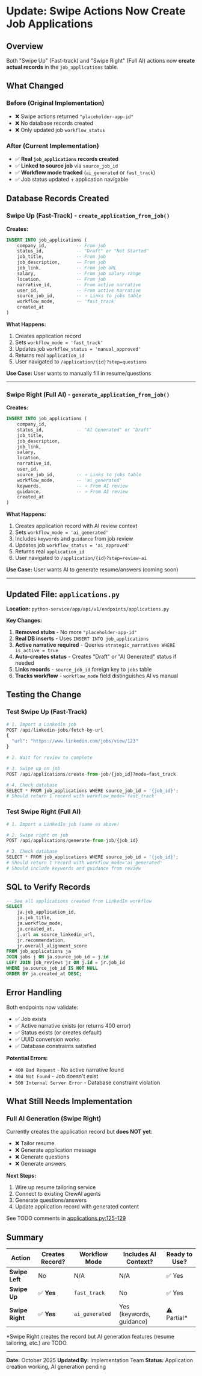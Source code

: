 # Update: Swipe Actions Now Create Job Applications

## Overview
Both "Swipe Up" (Fast-track) and "Swipe Right" (Full AI) actions now **create actual records** in the `job_applications` table.

## What Changed

### Before (Original Implementation)
- ❌ Swipe actions returned `"placeholder-app-id"`
- ❌ No database records created
- ❌ Only updated job `workflow_status`

### After (Current Implementation)
- ✅ **Real `job_applications` records created**
- ✅ **Linked to source job** via `source_job_id`
- ✅ **Workflow mode tracked** (`ai_generated` or `fast_track`)
- ✅ Job status updated + application navigable

## Database Records Created

### Swipe Up (Fast-Track) - `create_application_from_job()`

**Creates:**
```sql
INSERT INTO job_applications (
    company_id,           -- From job
    status_id,            -- "Draft" or "Not Started"
    job_title,            -- From job
    job_description,      -- From job
    job_link,             -- From job URL
    salary,               -- From job salary range
    location,             -- From job
    narrative_id,         -- From active narrative
    user_id,              -- From active narrative
    source_job_id,        -- ⭐ Links to jobs table
    workflow_mode,        -- 'fast_track'
    created_at
)
```

**What Happens:**
1. Creates application record
2. Sets `workflow_mode = 'fast_track'`
3. Updates job `workflow_status = 'manual_approved'`
4. Returns real `application_id`
5. User navigated to `/application/{id}?step=questions`

**Use Case:** User wants to manually fill in resume/questions

---

### Swipe Right (Full AI) - `generate_application_from_job()`

**Creates:**
```sql
INSERT INTO job_applications (
    company_id,
    status_id,            -- "AI Generated" or "Draft"
    job_title,
    job_description,
    job_link,
    salary,
    location,
    narrative_id,
    user_id,
    source_job_id,        -- ⭐ Links to jobs table
    workflow_mode,        -- 'ai_generated'
    keywords,             -- ⭐ From AI review
    guidance,             -- ⭐ From AI review
    created_at
)
```

**What Happens:**
1. Creates application record with AI review context
2. Sets `workflow_mode = 'ai_generated'`
3. Includes `keywords` and `guidance` from job review
4. Updates job `workflow_status = 'ai_approved'`
5. Returns real `application_id`
6. User navigated to `/application/{id}?step=review-ai`

**Use Case:** User wants AI to generate resume/answers (coming soon)

---

## Updated File: `applications.py`

**Location:** `python-service/app/api/v1/endpoints/applications.py`

**Key Changes:**

1. **Removed stubs** - No more `"placeholder-app-id"`
2. **Real DB inserts** - Uses `INSERT INTO job_applications`
3. **Active narrative required** - Queries `strategic_narratives WHERE is_active = true`
4. **Auto-creates status** - Creates "Draft" or "AI Generated" status if needed
5. **Links records** - `source_job_id` foreign key to `jobs` table
6. **Tracks workflow** - `workflow_mode` field distinguishes AI vs manual

## Testing the Change

### Test Swipe Up (Fast-Track)
```python
# 1. Import a LinkedIn job
POST /api/linkedin-jobs/fetch-by-url
{
  "url": "https://www.linkedin.com/jobs/view/123"
}

# 2. Wait for review to complete

# 3. Swipe up on job
POST /api/applications/create-from-job/{job_id}?mode=fast_track

# 4. Check database
SELECT * FROM job_applications WHERE source_job_id = '{job_id}';
# Should return 1 record with workflow_mode='fast_track'
```

### Test Swipe Right (Full AI)
```python
# 1. Import a LinkedIn job (same as above)

# 2. Swipe right on job
POST /api/applications/generate-from-job/{job_id}

# 3. Check database
SELECT * FROM job_applications WHERE source_job_id = '{job_id}';
# Should return 1 record with workflow_mode='ai_generated'
# Should include keywords and guidance from review
```

## SQL to Verify Records

```sql
-- See all applications created from LinkedIn workflow
SELECT
    ja.job_application_id,
    ja.job_title,
    ja.workflow_mode,
    ja.created_at,
    j.url as source_linkedin_url,
    jr.recommendation,
    jr.overall_alignment_score
FROM job_applications ja
JOIN jobs j ON ja.source_job_id = j.id
LEFT JOIN job_reviews jr ON j.id = jr.job_id
WHERE ja.source_job_id IS NOT NULL
ORDER BY ja.created_at DESC;
```

## Error Handling

Both endpoints now validate:
- ✅ Job exists
- ✅ Active narrative exists (or returns 400 error)
- ✅ Status exists (or creates default)
- ✅ UUID conversion works
- ✅ Database constraints satisfied

**Potential Errors:**
- `400 Bad Request` - No active narrative found
- `404 Not Found` - Job doesn't exist
- `500 Internal Server Error` - Database constraint violation

## What Still Needs Implementation

### Full AI Generation (Swipe Right)
Currently creates the application record but **does NOT yet**:
- ❌ Tailor resume
- ❌ Generate application message
- ❌ Generate questions
- ❌ Generate answers

**Next Steps:**
1. Wire up resume tailoring service
2. Connect to existing CrewAI agents
3. Generate questions/answers
4. Update application record with generated content

See TODO comments in [applications.py:125-129](python-service/app/api/v1/endpoints/applications.py:125)

## Summary

| Action | Creates Record? | Workflow Mode | Includes AI Context? | Ready to Use? |
|--------|----------------|---------------|---------------------|---------------|
| **Swipe Left** | No | N/A | N/A | ✅ Yes |
| **Swipe Up** | ✅ **Yes** | `fast_track` | No | ✅ Yes |
| **Swipe Right** | ✅ **Yes** | `ai_generated` | Yes (keywords, guidance) | ⚠️ Partial* |

*Swipe Right creates the record but AI generation features (resume tailoring, etc.) are TODO.

---

**Date:** October 2025
**Updated By:** Implementation Team
**Status:** Application creation working, AI generation pending
